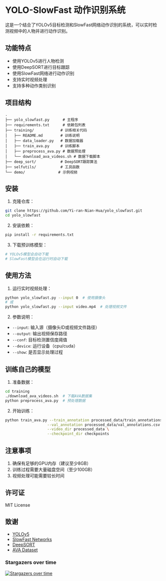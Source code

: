 # YOLO-SlowFast 动作识别系统

这是一个结合了YOLOv5目标检测和SlowFast网络动作识别的系统，可以实时检测视频中的人物并进行动作识别。

## 功能特点

- 使用YOLOv5进行人物检测
- 使用DeepSORT进行目标跟踪
- 使用SlowFast网络进行动作识别
- 支持实时视频处理
- 支持多种动作类别识别

## 项目结构

```
.
├── yolo_slowfast.py      # 主程序
├── requirements.txt      # 依赖包列表
├── training/            # 训练相关代码
│   ├── README.md        # 训练说明
│   ├── data_loader.py   # 数据加载器
│   ├── train_ava.py     # 训练脚本
│   ├── preprocess_ava.py # 数据预处理
│   └── download_ava_videos.sh # 数据下载脚本
├── deep_sort/           # DeepSORT跟踪算法
├── selfutils/           # 工具函数
└── demo/               # 示例视频
```

## 安装

1. 克隆仓库：
```bash
git clone https://github.com/Yi-ran-Nian-Hua/yolo_slowfast.git
cd yolo_slowfast
```

2. 安装依赖：
```bash
pip install -r requirements.txt
```

3. 下载预训练模型：
```bash
# YOLOv5模型会自动下载
# SlowFast模型会在运行时自动下载
```

## 使用方法

1. 运行实时视频处理：
```bash
python yolo_slowfast.py --input 0  # 使用摄像头
# 或
python yolo_slowfast.py --input video.mp4  # 处理视频文件
```

2. 参数说明：
- `--input`: 输入源（摄像头ID或视频文件路径）
- `--output`: 输出视频保存路径
- `--conf`: 目标检测置信度阈值
- `--device`: 运行设备（cpu/cuda）
- `--show`: 是否显示处理过程

## 训练自己的模型

1. 准备数据：
```bash
cd training
./download_ava_videos.sh  # 下载AVA数据集
python preprocess_ava.py  # 预处理数据
```

2. 开始训练：
```bash
python train_ava.py --train_annotation processed_data/train_annotations.csv \
                   --val_annotation processed_data/val_annotations.csv \
                   --video_dir processed_data \
                   --checkpoint_dir checkpoints
```

## 注意事项

1. 确保有足够的GPU内存（建议至少8GB）
2. 训练过程需要大量磁盘空间（至少100GB）
3. 视频处理可能需要较长时间

## 许可证

MIT License

## 致谢

- [YOLOv5](https://github.com/ultralytics/yolov5)
- [SlowFast Networks](https://github.com/facebookresearch/SlowFast)
- [DeepSORT](https://github.com/nwojke/deep_sort)
- [AVA Dataset](https://research.google.com/ava/)

### Stargazers over time

[![Stargazers over time](https://starchart.cc/wufan-tb/yolo_slowfast.svg)](https://starchart.cc/wufan-tb/yolo_slowfast)


